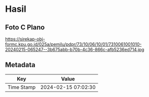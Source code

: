 # Hasil

## Foto C Plano

https://sirekap-obj-formc.kpu.go.id/025a/pemilu/pdpr/73/10/06/10/01/7310061001010-20240215-065247--3b675abb-b70b-4c36-866c-afb5236ed714.jpg


## Metadata

| Key        | Value               |
| ---------- | ------------------- |
| Time Stamp | 2024-02-15 07:02:30 |




